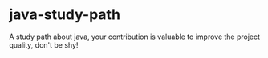 # java-study-path
A study path about java, your contribution is valuable to improve the project quality, don't be shy!
